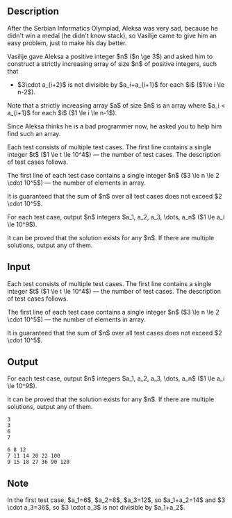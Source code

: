 ## Description

<div><p><span class="tex-font-style-it">After the Serbian Informatics Olympiad, Aleksa was very sad, because he didn't win a medal (he didn't know stack), so Vasilije came to give him an easy problem, just to make his day better.</span></p><p>Vasilije gave Aleksa a positive integer $n$ ($n \ge 3$) and asked him to construct a strictly increasing array of size $n$ of positive integers, such that </p><ul> <li> $3\cdot a_{i+2}$ is not divisible by $a_i+a_{i+1}$ for each $i$ ($1\le i \le n-2$). </li></ul> Note that a strictly increasing array $a$ of size $n$ is an array where $a_i &lt; a_{i+1}$ for each $i$ ($1 \le i \le n-1$).<p>Since Aleksa thinks he is a bad programmer now, he asked you to help him find such an array.</p></div><div class="input-specification"><p>Each test consists of multiple test cases. The first line contains a single integer $t$ ($1 \le t \le 10^4$)&nbsp;— the number of test cases. The description of test cases follows.</p><p>The first line of each test case contains a single integer $n$ ($3 \le n \le 2 \cdot 10^5$)&nbsp;— the number of elements in array.</p><p>It is guaranteed that the sum of $n$ over all test cases does not exceed $2 \cdot 10^5$.</p></div><div class="output-specification"><p>For each test case, output $n$ integers $a_1, a_2, a_3, \dots, a_n$ ($1 \le a_i \le 10^9$).</p><p>It can be proved that the solution exists for any $n$. If there are multiple solutions, output any of them.</p></div>

## Input

<p>Each test consists of multiple test cases. The first line contains a single integer $t$ ($1 \le t \le 10^4$)&nbsp;— the number of test cases. The description of test cases follows.</p><p>The first line of each test case contains a single integer $n$ ($3 \le n \le 2 \cdot 10^5$)&nbsp;— the number of elements in array.</p><p>It is guaranteed that the sum of $n$ over all test cases does not exceed $2 \cdot 10^5$.</p>

## Output

<p>For each test case, output $n$ integers $a_1, a_2, a_3, \dots, a_n$ ($1 \le a_i \le 10^9$).</p><p>It can be proved that the solution exists for any $n$. If there are multiple solutions, output any of them.</p>





```input1|2,4
3
3
6
7
```




```output1
6 8 12
7 11 14 20 22 100
9 15 18 27 36 90 120
```



## Note

<p>In the first test case, $a_1=6$, $a_2=8$, $a_3=12$, so $a_1+a_2=14$ and $3 \cdot a_3=36$, so $3 \cdot a_3$ is not divisible by $a_1+a_2$.</p>
